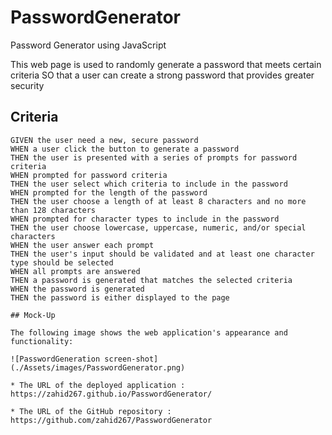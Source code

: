 # PasswordGenerator
Password Generator using JavaScript

This web page is used to randomly generate a password that meets certain criteria
SO that a user can create a strong password that provides greater security

## Criteria

```
GIVEN the user need a new, secure password
WHEN a user click the button to generate a password
THEN the user is presented with a series of prompts for password criteria
WHEN prompted for password criteria
THEN the user select which criteria to include in the password
WHEN prompted for the length of the password
THEN the user choose a length of at least 8 characters and no more than 128 characters
WHEN prompted for character types to include in the password
THEN the user choose lowercase, uppercase, numeric, and/or special characters
WHEN the user answer each prompt
THEN the user's input should be validated and at least one character type should be selected
WHEN all prompts are answered
THEN a password is generated that matches the selected criteria
WHEN the password is generated
THEN the password is either displayed to the page

## Mock-Up

The following image shows the web application's appearance and functionality:

![PasswordGeneration screen-shot](./Assets/images/PasswordGenerator.png)

* The URL of the deployed application : https://zahid267.github.io/PasswordGenerator/

* The URL of the GitHub repository : https://github.com/zahid267/PasswordGenerator